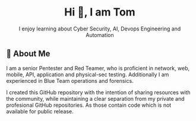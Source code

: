 <div align="center">

  # Hi 👋, I am Tom

I enjoy learning about Cyber Security, AI, Devops Engineering and Automation

</div>

## 🚀 About Me
I am a senior Pentester and Red Teamer, who is proficient in network, web, mobile, API, application and physical-sec testing.  Additionally I am experienced in Blue Team operations and forensics.


</div>

I created this GitHub repository with the intention of sharing resources with the community, while maintaining a clear separation from my private and profesional GitHub repositories. As those contain code which is not available for public release.

<div>
<!---
  ![Your Repository's Stats](https://github-readme-stats.vercel.app/api?username=mr-tomr&show_icons=true)
 ---> 
<!---

# 🛠 Welcome to my GitHub Repository
--->
<!--
**mr-tomr/mr-tomr** is a ✨ _special_ ✨ repository because its `README.md` (this file) appears on your GitHub profile.

Here are some ideas to get you started:

- 🔭 I’m currently working on ...
- 🌱 I’m currently learning ...
- 👯 I’m looking to collaborate on ...
- 🤔 I’m looking for help with ...
- 💬 Ask me about ...
- 📫 How to reach me: ...
- 😄 Pronouns: ...
- ⚡ Fun fact: ...
-->
